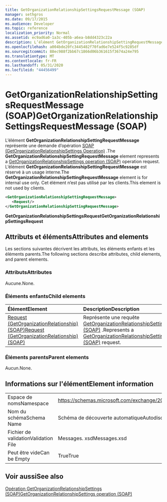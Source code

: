 ```yaml
---
title: GetOrganizationRelationshipSettingsRequestMessage (SOAP)
manager: sethgros
ms.date: 09/17/2015
ms.audience: Developer
ms.topic: reference
localization_priority: Normal
ms.assetid: ec9ad6a0-1a3c-405b-a6ea-b8dd4323c22a
description: L’élément GetOrganizationRelationshipSettingRequestMessage représente une demande d’opération SOAP (GetOrganizationRelationshipSettings Operation). L’élément GetOrganizationRelationshipSettingRequestMessage est réservé à un usage interne. Cet élément n’est pas utilisé par les clients.
ms.openlocfilehash: a004bde20fc3445482f70fad6e7e524f5c9285df
ms.sourcegitcommit: 88ec988f2bb67c1866d06b361615f3674a24e795
ms.translationtype: MT
ms.contentlocale: fr-FR
ms.lasthandoff: 05/31/2020
ms.locfileid: "44456499"
---
```

# <a name="getorganizationrelationshipsettingsrequestmessage-soap"></a><span data-ttu-id="cbf3f-105">GetOrganizationRelationshipSettingsRequestMessage (SOAP)</span><span class="sxs-lookup"><span data-stu-id="cbf3f-105">GetOrganizationRelationshipSettingsRequestMessage (SOAP)</span></span>

<span data-ttu-id="cbf3f-106">L’élément **GetOrganizationRelationshipSettingRequestMessage** représente une demande d’opération [SOAP (GetOrganizationRelationshipSettings Operation)](getorganizationrelationshipsettings-operation-soap.md) .</span><span class="sxs-lookup"><span data-stu-id="cbf3f-106">The **GetOrganizationRelationshipSettingRequestMessage** element represents a [GetOrganizationRelationshipSettings operation (SOAP)](getorganizationrelationshipsettings-operation-soap.md) operation request.</span></span> <span data-ttu-id="cbf3f-107">L’élément **GetOrganizationRelationshipSettingRequestMessage** est réservé à un usage interne.</span><span class="sxs-lookup"><span data-stu-id="cbf3f-107">The **GetOrganizationRelationshipSettingRequestMessage** element is for internal use only.</span></span> <span data-ttu-id="cbf3f-108">Cet élément n’est pas utilisé par les clients.</span><span class="sxs-lookup"><span data-stu-id="cbf3f-108">This element is not used by clients.</span></span> 
  
```XML
<GetOrganizationRelationshipSettingRequestMessage>
   <Request/>
</GetOrganizationRelationshipSettingRequestMessage>
```

 <span data-ttu-id="cbf3f-109">**GetOrganizationRelationshipSettingsRequest**</span><span class="sxs-lookup"><span data-stu-id="cbf3f-109">**GetOrganizationRelationshipSettingsRequest**</span></span>
## <a name="attributes-and-elements"></a><span data-ttu-id="cbf3f-110">Attributs et éléments</span><span class="sxs-lookup"><span data-stu-id="cbf3f-110">Attributes and elements</span></span>

<span data-ttu-id="cbf3f-111">Les sections suivantes décrivent les attributs, les éléments enfants et les éléments parents.</span><span class="sxs-lookup"><span data-stu-id="cbf3f-111">The following sections describe attributes, child elements, and parent elements.</span></span>
  
### <a name="attributes"></a><span data-ttu-id="cbf3f-112">Attributs</span><span class="sxs-lookup"><span data-stu-id="cbf3f-112">Attributes</span></span>

<span data-ttu-id="cbf3f-113">Aucune.</span><span class="sxs-lookup"><span data-stu-id="cbf3f-113">None.</span></span>
  
### <a name="child-elements"></a><span data-ttu-id="cbf3f-114">Éléments enfants</span><span class="sxs-lookup"><span data-stu-id="cbf3f-114">Child elements</span></span>

|<span data-ttu-id="cbf3f-115">**Élément**</span><span class="sxs-lookup"><span data-stu-id="cbf3f-115">**Element**</span></span>|<span data-ttu-id="cbf3f-116">**Description**</span><span class="sxs-lookup"><span data-stu-id="cbf3f-116">**Description**</span></span>|
|:-----|:-----|
|[<span data-ttu-id="cbf3f-117">Request (GetOrganizationRelationship) (SOAP)</span><span class="sxs-lookup"><span data-stu-id="cbf3f-117">Request (GetOrganizationRelationship) (SOAP)</span></span>](request-getorganizationrelationshipsoap.md) <br/> |<span data-ttu-id="cbf3f-118">Représente une requête [GetOrganizationRelationshipSettingsRequest (SOAP)](getorganizationrelationshipsettingsrequest-soap.md) .</span><span class="sxs-lookup"><span data-stu-id="cbf3f-118">Represents a [GetOrganizationRelationshipSettingsRequest (SOAP)](getorganizationrelationshipsettingsrequest-soap.md) request.</span></span>  <br/> |
   
### <a name="parent-elements"></a><span data-ttu-id="cbf3f-119">Éléments parents</span><span class="sxs-lookup"><span data-stu-id="cbf3f-119">Parent elements</span></span>

<span data-ttu-id="cbf3f-120">Aucun.</span><span class="sxs-lookup"><span data-stu-id="cbf3f-120">None.</span></span>
  
## <a name="element-information"></a><span data-ttu-id="cbf3f-121">Informations sur l'élément</span><span class="sxs-lookup"><span data-stu-id="cbf3f-121">Element information</span></span>

|||
|:-----|:-----|
|<span data-ttu-id="cbf3f-122">Espace de noms</span><span class="sxs-lookup"><span data-stu-id="cbf3f-122">Namespace</span></span>  <br/> |https://schemas.microsoft.com/exchange/2010/Autodiscover  <br/> |
|<span data-ttu-id="cbf3f-123">Nom du schéma</span><span class="sxs-lookup"><span data-stu-id="cbf3f-123">Schema Name</span></span>  <br/> |<span data-ttu-id="cbf3f-124">Schéma de découverte automatique</span><span class="sxs-lookup"><span data-stu-id="cbf3f-124">Autodiscover schema</span></span>  <br/> |
|<span data-ttu-id="cbf3f-125">Fichier de validation</span><span class="sxs-lookup"><span data-stu-id="cbf3f-125">Validation File</span></span>  <br/> |<span data-ttu-id="cbf3f-126">Messages. xsd</span><span class="sxs-lookup"><span data-stu-id="cbf3f-126">Messages.xsd</span></span>  <br/> |
|<span data-ttu-id="cbf3f-127">Peut être vide</span><span class="sxs-lookup"><span data-stu-id="cbf3f-127">Can be Empty</span></span>  <br/> |<span data-ttu-id="cbf3f-128">True</span><span class="sxs-lookup"><span data-stu-id="cbf3f-128">True</span></span>  <br/> |
   
## <a name="see-also"></a><span data-ttu-id="cbf3f-129">Voir aussi</span><span class="sxs-lookup"><span data-stu-id="cbf3f-129">See also</span></span>



[<span data-ttu-id="cbf3f-130">Opération GetOrganizationRelationshipSettings (SOAP)</span><span class="sxs-lookup"><span data-stu-id="cbf3f-130">GetOrganizationRelationshipSettings operation (SOAP)</span></span>](getorganizationrelationshipsettings-operation-soap.md)

